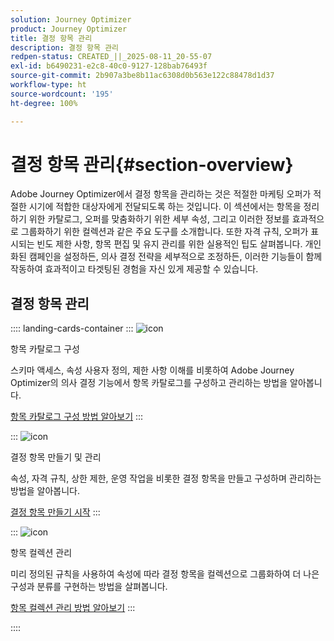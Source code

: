 ```yaml
---
solution: Journey Optimizer
product: Journey Optimizer
title: 결정 항목 관리
description: 결정 항목 관리
redpen-status: CREATED_||_2025-08-11_20-55-07
exl-id: b6490231-e2c8-40c0-9127-128bab76493f
source-git-commit: 2b907a3be8b11ac6308d0b563e122c88478d1d37
workflow-type: ht
source-wordcount: '195'
ht-degree: 100%

---
```


# 결정 항목 관리{#section-overview}

Adobe Journey Optimizer에서 결정 항목을 관리하는 것은 적절한 마케팅 오퍼가 적절한 시기에 적합한 대상자에게 전달되도록 하는 것입니다. 이 섹션에서는 항목을 정리하기 위한 카탈로그, 오퍼를 맞춤화하기 위한 세부 속성, 그리고 이러한 정보를 효과적으로 그룹화하기 위한 컬렉션과 같은 주요 도구를 소개합니다. 또한 자격 규칙, 오퍼가 표시되는 빈도 제한 사항, 항목 편집 및 유지 관리를 위한 실용적인 팁도 살펴봅니다. 개인화된 캠페인을 설정하든, 의사 결정 전략을 세부적으로 조정하든, 이러한 기능들이 함께 작동하여 효과적이고 타겟팅된 경험을 자신 있게 제공할 수 있습니다.

## 결정 항목 관리

:::: landing-cards-container
:::
![icon](https://cdn.experienceleague.adobe.com/icons/gear.svg?lang=ko)

항목 카탈로그 구성

스키마 액세스, 속성 사용자 정의, 제한 사항 이해를 비롯하여 Adobe Journey Optimizer의 의사 결정 기능에서 항목 카탈로그를 구성하고 관리하는 방법을 알아봅니다.

[항목 카탈로그 구성 방법 알아보기](../using/experience-decisioning/catalogs.md)
:::

:::
![icon](https://cdn.experienceleague.adobe.com/icons/list-check.svg?lang=ko)

결정 항목 만들기 및 관리

속성, 자격 규칙, 상한 제한, 운영 작업을 비롯한 결정 항목을 만들고 구성하며 관리하는 방법을 알아봅니다.

[결정 항목 만들기 시작](../using/experience-decisioning/items.md)
:::

:::
![icon](https://cdn.experienceleague.adobe.com/icons/puzzle-piece.svg?lang=ko)

항목 컬렉션 관리

미리 정의된 규칙을 사용하여 속성에 따라 결정 항목을 컬렉션으로 그룹화하여 더 나은 구성과 분류를 구현하는 방법을 살펴봅니다.

[항목 컬렉션 관리 방법 알아보기](../using/experience-decisioning/collections.md)
:::

::::
